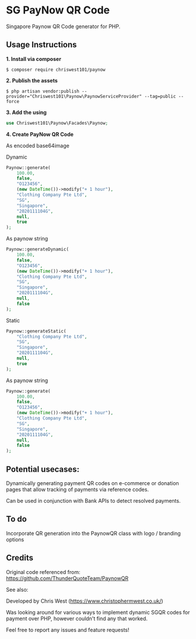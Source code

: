 # SG PayNow QR Code

Singapore Paynow QR Code generator for PHP.


## Usage Instructions

**1. Install via composer**
```
$ composer require chriswest101/paynow
```

**2. Publish the assets**
```
$ php artisan vendor:publish --provider="Chriswest101\Paynow\PaynowServiceProvider" --tag=public --force
```

**3. Add the using**
```php
use Chriswest101\Paynow\Facades\Paynow;
```

**4. Create PayNow QR Code**

As encoded base64image

Dynamic
```php
Paynow::generate(
    100.00,
    false,
    "O123456",
    (new DateTime())->modify("+ 1 hour"),
    "Clothing Company Pte Ltd",
    "SG",
    "Singapore",
    "2020111104G",
    null,
    true
);
```
As paynow string
```php
Paynow::generateDynamic(
    100.00,
    false,
    "O123456",
    (new DateTime())->modify("+ 1 hour"),
    "Clothing Company Pte Ltd",
    "SG",
    "Singapore",
    "2020111104G",
    null,
    false
);
```

Static
```php
Paynow::generateStatic(
    "Clothing Company Pte Ltd",
    "SG",
    "Singapore",
    "2020111104G",
    null,
    true
);
```
As paynow string
```php
Paynow::generate(
    100.00,
    false,
    "O123456",
    (new DateTime())->modify("+ 1 hour"),
    "Clothing Company Pte Ltd",
    "SG",
    "Singapore",
    "2020111104G",
    null,
    false
);
```
## Potential usecases:

Dynamically generating payment QR codes on e-commerce or donation pages that allow tracking of payments via reference codes.

Can be used in conjunction with Bank APIs to detect resolved payments.



## To do

Incorporate QR generation into the PaynowQR class with logo / branding options



## Credits

Original code referenced from:
https://github.com/ThunderQuoteTeam/PaynowQR

See also:

Developed by Chris West (https://www.christophermwest.co.uk/)

Was looking around for various ways to implement dynamic SGQR codes for payment over PHP, however couldn't find any that worked.

Feel free to report any issues and feature requests!
